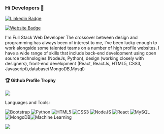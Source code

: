 ### Hi Developers 👋


[![Linkedin Badge](https://img.shields.io/badge/-Hemal-blue?style=flat-square&logo=Linkedin&logoColor=white&link=https://www.linkedin.com/in/hemal--01629954/)](https://www.linkedin.com/in/hemal-kachhadiya-725a61223/)

[![Website Badge](https://img.shields.io/badge/StackOverflow-Hemal-yellow)](https://stackoverflow.com/users/18257355/kachhadiya-hemal)

I'm
Full Stack Web Developer
The crossover between design and programming has always been of interest to me, I've been lucky enough to work alongside some talented teams on a number of high profile websites. I have a wide range of skills that include back-end development using open source technologies (NodeJs, Python), design (working closely with designers), front-end development (React, ReactJs, HTML5, CSS3, Javascript),database(MongoDB,Mysql)



<div>
  <h4>🏆 Github Profile Trophy</h4>
  <a href="https://github.com/ryo-ma/github-profile-trophy">
    <img src="https://github-profile-trophy.vercel.app/?username=hemalkachhadiya09&column=7"/>
  </a>
</div>

Languages and Tools: 

 <img alt="Bootstrap" src="https://img.shields.io/badge/bootstrap-%23563D7C.svg?style=flat-square&logo=bootstrap&logoColor=white"/> <img alt="Python" src="https://img.shields.io/badge/python-%23ED8B00.svg?style=flat-square&logo=python&logoColor=white"/> <img alt="HTML5" src="https://img.shields.io/badge/html5-%23E34F26.svg?style=flat-square&logo=html5&logoColor=white"/> <img alt="CSS3" src="https://img.shields.io/badge/css3-%231572B6.svg?style=flat-square&logo=css3&logoColor=white"/> <img alt="NodeJS" src="https://img.shields.io/badge/node.js-%2343853D.svg?style=flat-square&logo=node-dot-js&logoColor=white"/> <img alt="React" src="https://img.shields.io/badge/react-%2320232a.svg?style=flat-square&logo=react&logoColor=%2361DAFB"/>  <img alt="MySQL" src="https://img.shields.io/badge/mysql-%2300f.svg?style=flat-square&logo=mysql&logoColor=white"/> <img alt="MongoDB" src ="https://img.shields.io/badge/MongoDB-%234ea94b.svg?style=flat-square&logo=mongodb&logoColor=white"/><img alt="Machine Learning" src="https://img.shields.io/badge/machine%20learning-%23ED8B00.svg?style=flat-square&logo=machine%20learning&logoColor=white"/>
 

![](https://activity-graph.herokuapp.com/graph?username=hemalkachhadiya09&theme=react-dark&area=true)
<!--
**hemalkachhadiya09/hemalkachhadiya09** is a ✨ _special_ ✨ repository because its `README.md` (this file) appears on your GitHub profile.

Here are some ideas to get you started:

- 🔭 I’m currently working on ...
- 🌱 I’m currently learning ...
- 👯 I’m looking to collaborate on ...
- 🤔 I’m looking for help with ...
- 💬 Ask me about ...
- 📫 How to reach me: ...
- 😄 Pronouns: ...
- ⚡ Fun fact: .....

-->
